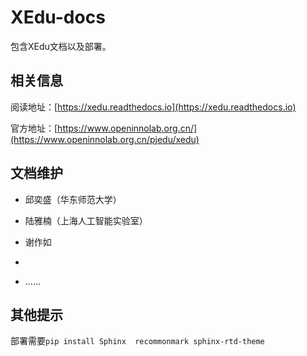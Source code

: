 # XEdu-docs

包含XEdu文档以及部署。

## 相关信息

阅读地址：[https://xedu.readthedocs.io](https://xedu.readthedocs.io)

官方地址：[https://www.openinnolab.org.cn/](https://www.openinnolab.org.cn/pjedu/xedu)


## 文档维护

- 邱奕盛（华东师范大学）

- 陆雅楠（上海人工智能实验室）

- 谢作如

- 

- ……

## 其他提示

部署需要`pip install Sphinx  recommonmark sphinx-rtd-theme`
